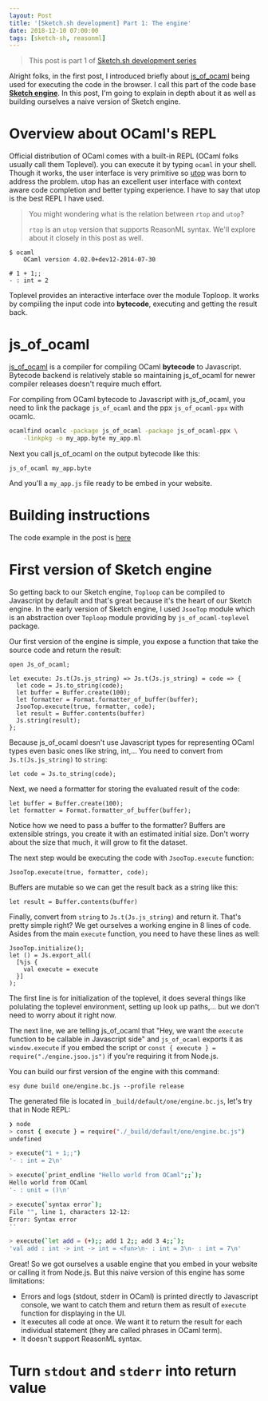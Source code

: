 ```yaml
---
layout: Post
title: '[Sketch.sh development] Part 1: The engine'
date: 2018-12-10 07:00:00
tags: [sketch-sh, reasonml]
---
```


> This post is part 1 of [Sketch.sh development series](https://khoanguyen.me/sketch)

Alright folks, in the first post, I introduced briefly about [js_of_ocaml](https://ocsigen.org/js_of_ocaml) being used for executing the code in the browser. I call this part of the code base [**Sketch engine**](https://github.com/Sketch-sh/engine). In this post, I'm going to explain in depth about it as well as building ourselves a naive version of Sketch engine.

# Overview about OCaml's REPL

Official distribution of OCaml comes with a built-in REPL (OCaml folks usually call them Toplevel). you can execute it by typing `ocaml` in your shell. Though it works, the user interface is very primitive so [utop](https://opam.ocaml.org/blog/about-utop/) was born to address the problem. utop has an excellent user interface with context aware code completion and better typing experience. I have to say that utop is the best REPL I have used.

> You might wondering what is the relation between `rtop` and `utop`? 
> 
> `rtop` is an `utop` version that supports ReasonML syntax. 
> We'll explore about it closely in this post as well.

```
$ ocaml
    OCaml version 4.02.0+dev12-2014-07-30

# 1 + 1;;
- : int = 2
```

Toplevel provides an interactive interface over the module Toploop. It works by compiling the input code into **bytecode**, executing and getting the result back.

# js_of_ocaml

[js_of_ocaml](https://ocsigen.org/js_of_ocaml) is a compiler for compiling OCaml **bytecode** to Javascript. Bytecode backend is relatively stable so maintaining js_of_ocaml for newer compiler releases doesn't require much effort.

For compiling from OCaml bytecode to Javascript with js_of_ocaml, you need to link the package `js_of_ocaml` and the ppx `js_of_ocaml-ppx` with ocamlc.

```sh
ocamlfind ocamlc -package js_of_ocaml -package js_of_ocaml-ppx \
    -linkpkg -o my_app.byte my_app.ml
```

Next you call js_of_ocaml on the output bytecode like this:

```
js_of_ocaml my_app.byte
```

And you'll a `my_app.js` file ready to be embed in your website.

# Building instructions

The code example in the post is [here]()

# First version of Sketch engine

So getting back to our Sketch engine, `Toploop` can be compiled to Javascript by default and that's great because it's the heart of our Sketch engine. In the early version of Sketch engine, I used `JsooTop` module which is an abstraction over `Toploop` module providing by `js_of_ocaml-toplevel` package.

Our first version of the engine is simple, you expose a function that take the source code and return the result:


```reason
open Js_of_ocaml;

let execute: Js.t(Js.js_string) => Js.t(Js.js_string) = code => {
  let code = Js.to_string(code);
  let buffer = Buffer.create(100);
  let formatter = Format.formatter_of_buffer(buffer);
  JsooTop.execute(true, formatter, code);
  let result = Buffer.contents(buffer)
  Js.string(result);
};
```

Because js_of_ocaml doesn't use Javascript types for representing OCaml types even basic ones like string, int,... You need to convert from `Js.t(Js.js_string)` to `string`:

```reason
let code = Js.to_string(code);
```

Next, we need a formatter for storing the evaluated result of the code:

```reason
let buffer = Buffer.create(100);
let formatter = Format.formatter_of_buffer(buffer);
```

Notice how we need to pass a buffer to the formatter? Buffers are extensible strings, you create it with an estimated initial size. Don't worry about the size that much, it will grow to fit the dataset. 

The next step would be executing the code with `JsooTop.execute` function:

```reason
JsooTop.execute(true, formatter, code);
```

Buffers are mutable so we can get the result back as a string like this:

```reason
let result = Buffer.contents(buffer)
```

Finally, convert from `string` to `Js.t(Js.js_string)` and return it. That's pretty simple right? We get ourselves a working engine in 8 lines of code. Asides from the main `execute` function, you need to have these lines as well:

```reason
JsooTop.initialize();
let () = Js.export_all(
  [%js {
    val execute = execute
  }]
);
```

The first line is for initialization of the toplevel, it does several things like polulating the toplevel environment, setting up look up paths,... but we don't need to worry about it right now.

The next line, we are telling js_of_ocaml that "Hey, we want the `execute` function to be callable in Javascript side" and `js_of_ocaml` exports it as `window.execute` if you embed the script or `const { execute } = require("./engine.jsoo.js")` if you're requiring it from Node.js.

You can build our first version of the engine with this command:

```
esy dune build one/engine.bc.js --profile release
```

The generated file is located in `_build/default/one/engine.bc.js`, let's try that in Node REPL:

```bash
❯ node
> const { execute } = require("./_build/default/one/engine.bc.js")
undefined

> execute("1 + 1;;")
'- : int = 2\n'

> execute(`print_endline "Hello world from OCaml";;`);
Hello world from OCaml
'- : unit = ()\n'

> execute(`syntax error`);
File "", line 1, characters 12-12:
Error: Syntax error
''

> execute(`let add = (+);; add 1 2;; add 3 4;;`);
'val add : int -> int -> int = <fun>\n- : int = 3\n- : int = 7\n'
```

Great! So we got ourselves a usable engine that you embed in your website or calling it from Node.js. But this naive version of this engine has some limitations:

- Errors and logs (stdout, stderr in OCaml) is printed directly to Javascript console, we want to catch them and return them as result of `execute` function for displaying in the UI.
- It executes all code at once. We want it to return the result for each individual statement (they are called phrases in OCaml term).
- It doesn't support ReasonML syntax.

# Turn `stdout` and `stderr` into return value



